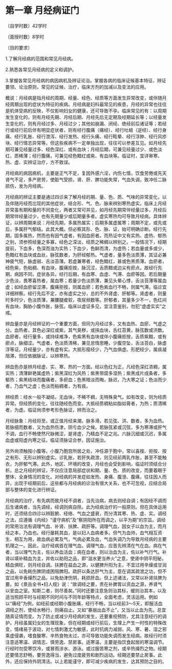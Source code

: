 # 第一章 月经病证门

〔自学时数〕42学时

〔面授时数〕8学时

〔目的要求〕

1.了解月经病的范围和常见月经病。

2.熟悉各常见月经病的定义和调护。

3.掌握各常见月经病的病因病机及辨证论治。掌握各病的临床证候基本特征、辨证要领、论治原则，常见的证候、治疗，临床方剂的加减以及变法的应用。

概说：月经病是指月经的周期、经量、经色、经质等方面发生异常改变，或伴随月经周期出现的症状为特征的疾病。月经病是妇科最常见的疾患，月经的异常也往往是机体受病的反映，不仅影响妇女的健康，还可导致不孕。临床常见的有：以周期发生变化的，则有月经先期、月经后期、月经先后无定期及经期延长等；以经量发生变化的，则有月经过多、月经过少；其他如崩漏、闭经、绝经前后诸证等；若经行或经行前后伴有明显症状者，则有经行腹痛（痛经）、经行吐衄（逆经）、经行身痛、经行乳胀、经行泄泻、经行发热、经行头痛、经行眩晕、经行浮肿、经行风疹块、经行情志异常等。但这些疾病不一定单独出现，往往可以参差互见。如月经先期可兼见经量过多、经色深红、或有血块；月经后期，可兼见经量过少、或色淡红、质稀薄；经行腹痛，可兼见经色黯红或紫、有血块等。临证时，宜详审寒、热、虚、实辨证治疗，方不致误。

月经病的病因病机，主要是正气不足，复因外感六淫，内伤七情，饮食劳倦或先天肾气不足，多产房劳，使脏气受损，肾、肝、脾功能失常，气血失调，致冲任二脉损伤，发为月经病。

月经病的辨证主要是通过四诊来了解月经的期、量、色、质、气味的异常变化，以及伴随月经而岀现的其他症状，结合形、气、色、脉来辨别寒热虚实。临床上月经异常虽有期和量的不同变化，两者又常可并见，如月经先期常伴经量过多，月经后期常伴经量过少，也有先期量少或后期量多者。虚实寒热均可导致月经病。具体辨证，以辨周期来说：月经先期，多属热属实；后期多属虚属寒；周期不定，或先或后，多属肝气郁结。此其大概。但必察其形、色、脉、证，始可明确诊断。经行先期，固多属热，然而也有因气虚者，有因血瘀者。而热证中又有实热、虚热、郁热之别，须参照经量之多寡，经色之深淡，经质之稀稠以辨别之。一般情况下，经期提前，下血多，色深而浊为实热；下血少，色鲜而清，为虚热；若血量或多或少，色黯红有血块或血丝，脉弦数者，为肝经郁热。气虚者，量多色淡质薄，其证必兼神疲气短，脉虚弱、舌淡苔薄。若虚兼寒者，经色黯红，甚或色黑质薄。血瘀者，经色紫，色粘稠、有血块，腹痛拒按，脉沉涩，舌质黯或边尖有瘀点。故经行先期，病因不同，症状各异。经行后期，有血寒、血虚、气滞、血瘀等因。若后期量少色淡，畏寒喜热者，属血寒；若量少色淡质薄，兼见头晕心悸，舌淡苔薄等属血虚；如经血瘀留涩滞，腹痛拒按，则属血瘀；若色紫血行不畅，则属气滞。临诊宜详细辨察。经行先后不定，亦有虚实之分，总的不外肾虚、肝郁等。肾虚者，则量时多时少，色淡质薄，兼腰腿痠软，夜尿频数等。肝郁者，其量多少不一，色红间有血块，胸胁小腹作胀，脉弦。临床以虚证多见，宜注意鉴别，勿犯“虚虚实实”之戒。

辨血量亦是月经辨证的一个重要方面，但同为月经过多，又有血热、血瘀、气虚之分。血热者，其色必深红或紫，其气臭秽，或挟血块，舌红苔黄，脉弦数或洪数。血瘀者，经行量多，或持续难净，色紫黑有血块或伴小腹痛拒按，舌质紫黯，或有瘀点，脉细涩。气虚者，色淡质清稀，兼见怠惰思睡，少腹空坠，舌淡苔白，脉虚浮等证。月经量少，亦有虚有实。大抵形瘦经少，乃气血俱虚。形肥经少，属痰凝阻滞，但应依据脉证，以辨寒热。

辨血色亦是辨月经虚、实、寒、热的一方面。经以色红为正，凡经色深红浓稠，属实热；清薄鲜艳属虚热；紫黑深红为风热；紫黑带腐多湿热；紫黑成片成条者，多郁热；紫黑结块而腹痛者，多瘀血；色黑暗淡而晦，脉迟，乃大寒之证；色淡而少者，乃血气之虚；色淡而粘稠者，为有痰。

辨经质：经水一般不凝结，无血块，不稀不稠，无特殊臭气。如有改变，则为经质异常。但经质的变化，往往随经色而变。大抵经质稠粘如脂如膏者，为热；质清稀者，为虚。临证尙须参考形色脉证，辨而治之。

月经脉象：月经将至，或正值月经来潮，脉多滑。若见弦、洪、数者，多为血热。若脉细而数者，又为血热伤津，阴亏血少之候。若脉弦紧或沉弦，多为寒滞或肝气不调，血行不畅使然尺脉微涩，是肾虚，乃精血不足之兆。六脉沉细或沉迟，多属血虚或阳虚内寒之征。临证须脉证合参，因证施治。

另外尙须触按小腹等。小腹乃胞宫所居之处，冲任源于胞中，常以喜按、拒按、按之有形、无形以辨别虚实。诊乳胀，若肝失疏泄，则见经前两乳作胀，甚至不能触衣，为肝郁气滞。此外，地区、环境的改变，月经也会受到影响，临证时须结合分析。总之月经的辨证，不仅应注意局部症状和期、量、色、质的改变，而要着眼于整体，全身情况的变化。对经病的并发症如发热、身痛、腹泄、腹痛，往往因人而异，出现于经期前后，这些都与月经病的诊治有很大关系，也不可忽视，应结合局部与整体的变化进行辨证。

月经病的治疗，有先病而致月经不调者，当先治病，病去则经自调；有因经不调而后生诸病者，当先调经，经调则病自除。此为经病治疗的一般原则。但在具体运用时，还须结合四诊以辨脏腑、经络、气血之盛衰，而分清其寒、热、虚、实。调经之法，应遵循《内经》“谨守病机”及“察阴阳所在而调之，以平为期”的宗旨。调经的常用治法有调理气血、补肾、扶脾、疏肝等。调理气血，因女子以血为主，而月经之本，乃血也。经行屡耗其血，是以妇人血病者多。但气为血帅，血气相互资生、相互为用，故血病必累及气，气病必累及血，气血失调乃为导致月经病的主要机理之一。因此，治疗经病首在理气血。调理气血，应首先辨清在气在血。病在气者，当以理气为主，佐以养血活血；病在血者，则以治血为主，佐以补气行气。补肾以填补精血为主，并佐以助阳之品，即“滋水更当养火”之意，使肾中阴平阳秘，精血俱旺，则月经自调。扶脾在益血之源，以健脾升阳为主，不宜过用辛燥或甘润之品，以免耗伤脾阴或困阻脾阳。疏肝以条达肝气为主，意在调其疏泄之功，但不宜过用辛香燥烈之品，以免劫津伤阴，耗损肝血。但上述诸法，又常以补肾扶脾为要。如《景岳全书•妇人规》说：“故调经之要，贵在补脾胃以资血之源，养肾气以安血之室。知斯二者，则尽善矣。”同时还要注意急则治其标，缓则治其本，以及适当照顾平时与经期不同时间与不同年龄等特点，全面考虑，灵活运用。例如以“痛经”为例，如经前或经期小腹胀痛，经行不畅，当以经前3〜5天，即服活血调经之剂，使经水畅行，则痛自止。又如“暴崩出血不止”，又当以止血为先。总宜随真证情而变。为了防止或减少月经病的发生，还要重视预防，尤其注意经行的调护。月经虽属妇女的生理现象，但在经期或经行前后，生理上产生一时性的特殊改变，情绪易于波动，对七情刺激尤为敏感，此时抗病力减弱，风、寒、暑、湿之邪乘虚侵袭，嗜食酸寒、辛热食物太过，亦可导致功能失调而发生经病。故经行时须注意适寒温、调情志、慎劳逸、禁房事。适寒温，主要是指饮食起居的寒温调节。行经时勿受寒饮冷，或冒雨涉水、游泳。或过服苦寒之剂，或辛热燥烈之物。经期还要情志舒畅，要劳逸得当，避免过度疲劳和剧烈运动。经期还要禁止房事。此外，还应保持外阴清洁。以上若能谨守，即可减少疾病的发生，达其预防之目的。
